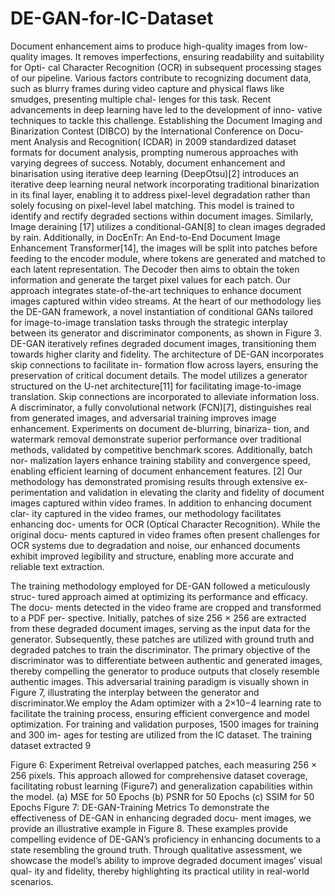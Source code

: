 # DE-GAN-for-IC-Dataset


Document enhancement aims to produce high-quality images from low-quality images. It removes imperfections, ensuring readability and suitability for Opti- cal Character Recognition (OCR) in subsequent processing stages of our pipeline. Various factors contribute to recognizing document data, such as blurry frames during video capture and physical flaws like smudges, presenting multiple chal- lenges for this task.
Recent advancements in deep learning have led to the development of inno- vative techniques to tackle this challenge. Establishing the Document Imaging and Binarization Contest (DIBCO) by the International Conference on Docu- ment Analysis and Recognition( ICDAR) in 2009 standardized dataset formats for document analysis, prompting numerous approaches with varying degrees of success. Notably, document enhancement and binarisation using iterative deep learning (DeepOtsu)[2] introduces an iterative deep learning neural network incorporating traditional binarization in its final layer, enabling it to address pixel-level degradation rather than solely focusing on pixel-level label matching. This model is trained to identify and rectify degraded sections within document images. Similarly, Image deraining [17] utilizes a conditional-GAN[8] to clean images degraded by rain. Additionally, in DocEnTr: An End-to-End Document Image Enhancement Transformer[14], the images will be split into patches before feeding to the encoder module, where tokens are generated and matched to each latent representation. The Decoder then aims to obtain the token information and generate the target pixel values for each patch.
Our approach integrates state-of-the-art techniques to enhance document images captured within video streams. At the heart of our methodology lies the DE-GAN framework, a novel instantiation of conditional GANs tailored for image-to-image translation tasks through the strategic interplay between its generator and discriminator components, as shown in Figure 3. DE-GAN iteratively refines degraded document images, transitioning them towards higher clarity and fidelity.
The architecture of DE-GAN incorporates skip connections to facilitate in- formation flow across layers, ensuring the preservation of critical document details. The model utilizes a generator structured on the U-net architecture[11] for facilitating image-to-image translation. Skip connections are incorporated to alleviate information loss. A discriminator, a fully convolutional network (FCN)[7], distinguishes real from generated images, and adversarial training improves image enhancement. Experiments on document de-blurring, binariza- tion, and watermark removal demonstrate superior performance over traditional methods, validated by competitive benchmark scores. Additionally, batch nor- malization layers enhance training stability and convergence speed, enabling efficient learning of document enhancement features. [2]
Our methodology has demonstrated promising results through extensive ex- perimentation and validation in elevating the clarity and fidelity of document images captured within video frames. In addition to enhancing document clar- ity captured in the video frames, our methodology facilitates enhancing doc- uments for OCR (Optical Character Recognition). While the original docu- ments captured in video frames often present challenges for OCR systems due to degradation and noise, our enhanced documents exhibit improved legibility and structure, enabling more accurate and reliable text extraction.


The training methodology employed for DE-GAN followed a meticulously struc- tured approach aimed at optimizing its performance and efficacy. The docu- ments detected in the video frame are cropped and transformed to a PDF per- spective. Initially, patches of size 256 × 256 are extracted from these degraded document images, serving as the input data for the generator. Subsequently, these patches are utilized with ground truth and degraded patches to train the discriminator. The primary objective of the discriminator was to differentiate between authentic and generated images, thereby compelling the generator to produce outputs that closely resemble authentic images.
This adversarial training paradigm is visually shown in Figure 7, illustrating the interplay between the generator and discriminator.We employ the Adam optimizer with a 2×10−4 learning rate to facilitate the training process, ensuring efficient convergence and model optimization.
For training and validation purposes, 1500 images for training and 300 im- ages for testing are utilized from the IC dataset. The training dataset extracted
9
 
 Figure 6: Experiment Retreival
overlapped patches, each measuring 256 × 256 pixels. This approach allowed for comprehensive dataset coverage, facilitating robust learning (Figure7) and generalization capabilities within the model.
(a) MSE for 50 Epochs (b) PSNR for 50 Epochs (c) SSIM for 50 Epochs
Figure 7: DE-GAN-Training Metrics
To demonstrate the effectiveness of DE-GAN in enhancing degraded docu- ment images, we provide an illustrative example in Figure 8. These examples provide compelling evidence of DE-GAN’s proficiency in enhancing documents to a state resembling the ground truth. Through qualitative assessment, we showcase the model’s ability to improve degraded document images’ visual qual- ity and fidelity, thereby highlighting its practical utility in real-world scenarios.
